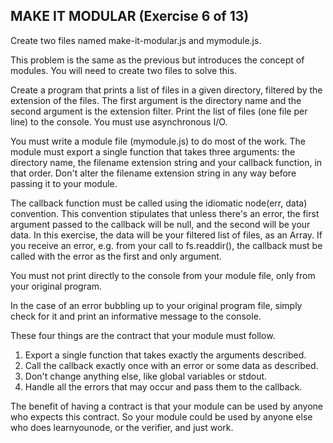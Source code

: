  ## MAKE IT MODULAR (Exercise 6 of 13)

  Create two files named make-it-modular.js and
  mymodule.js.

  This problem is the same as the previous but
  introduces the concept of modules. You will need
  to create two files to solve this.

  Create a program that prints a list of files in a
  given directory, filtered by the extension of the
  files. The first argument is the directory name
  and the second argument is the extension filter.
  Print the list of files (one file per line) to
  the console. You must use asynchronous I/O.

  You must write a module file (mymodule.js) to do
  most of the work. The module must export a single
  function that takes three arguments: the
  directory name, the filename extension string and
  your callback function, in that order. Don't
  alter the filename extension string in any way
  before passing it to your module.

  The callback function must be called using the
  idiomatic node(err, data) convention. This
  convention stipulates that unless there's an
  error, the first argument passed to the callback
  will be null, and the second will be your data.
  In this exercise, the data will be your filtered
  list of files, as an Array. If you receive an
  error, e.g. from your call to  fs.readdir(), the
  callback must be called with the error as the
  first and only argument.

  You must not print directly to the console from
  your module file, only from your original
  program.

  In the case of an error bubbling up to your
  original program file, simply check for it and
  print an informative message to the console.

  These four things are the contract that your
  module must follow.

   1. Export a single function that takes exactly the
      arguments described.
   2. Call the callback exactly once with an error or
      some data as described.
   3. Don't change anything else, like global
      variables or stdout.
   4. Handle all the errors that may occur and pass
      them to the callback.

  The benefit of having a contract is that your
  module can be used by anyone who expects this
  contract. So your module could be used by anyone
  else who does learnyounode, or the verifier, and
  just work.

